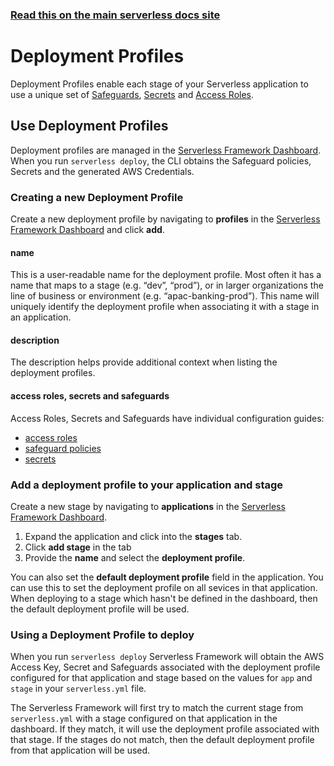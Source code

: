 <!--
title: Serverless Dashboard - Profiles
menuText: Profiles
layout: Doc
-->

<!-- DOCS-SITE-LINK:START automatically generated  -->

### [Read this on the main serverless docs site](https://www.serverless.com/framework/docs/dashboard/profiles/)

<!-- DOCS-SITE-LINK:END -->

# Deployment Profiles

Deployment Profiles enable each stage of your Serverless application to use a unique set of [Safeguards](./safeguards.md), [Secrets](./secrets.md) and [Access Roles](./access-roles.md).

## Use Deployment Profiles

Deployment profiles are managed in the [Serverless Framework Dashboard](https://dashboard.serverless.com). When you run `serverless deploy`, the CLI obtains the Safeguard policies, Secrets and the generated AWS Credentials.

### Creating a new Deployment Profile

Create a new deployment profile by navigating to **profiles** in the [Serverless Framework Dashboard](https://dashboard.serverless.com) and click **add**.

#### name

This is a user-readable name for the deployment profile. Most often it has a name that maps to a stage (e.g. “dev”, “prod”), or in larger organizations the line of business or environment (e.g. “apac-banking-prod”). This name will uniquely identify the deployment profile when associating it with a stage in an application.

#### description

The description helps provide additional context when listing the deployment profiles.

#### access roles, secrets and safeguards

Access Roles, Secrets and Safeguards have individual configuration guides:

- [access roles](./access_role.md#link-your-aws-account)
- [safeguard policies](./safeguards.md#configuring-policies)
- [secrets](./secrets.md)

### Add a deployment profile to your application and stage

Create a new stage by navigating to **applications** in the [Serverless Framework Dashboard](https://dashboard.serverless.com).

1. Expand the application and click into the **stages** tab.
2. Click **add stage** in the tab
3. Provide the **name** and select the **deployment profile**.

You can also set the **default deployment profile** field in the application. You can use this to set the deployment profile on all sevices in that application. When deploying to a stage which hasn't be defined in the dashboard, then the default deployment profile will be used.

### Using a Deployment Profile to deploy

When you run `serverless deploy` Serverless Framework will obtain the AWS Access Key, Secret and Safeguards associated with the deployment profile configured for that application and stage based on the values for `app` and `stage` in your `serverless.yml` file.

The Serverless Framework will first try to match the current stage from `serverless.yml` with a stage configured on that application in the dashboard. If they match, it will use the deployment profile associated with that stage. If the stages do not match, then the default deployment profile from that application will be used.
